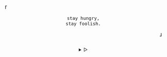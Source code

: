 <p align="left"><b><samp>「</samp></b></p>
  <p align="center">
    <samp>
      stay hungry,<br>
      stay foolish.<br>
    </samp>
  </p>
<p align="right"><b><samp>」</samp></b></p>

<br>

<details align="center">
<summary> &#9655;</summary>

![alt](love-happy.gif)

<h2></h2><br>

return `stay slay dan love iwak`;


[<a href="https://t.me/evndaru">My Telegram</a>]



</details>
